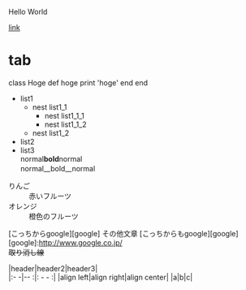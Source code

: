 Hello World

[link](http://tuins.ac.jp/)

# tab
class Hoge
   def hoge
       print 'hoge'
   end
end



- list1
  - nest list1_1
    - nest list1_1_1
    - nest list1_1_2
  - nest list1_2
- list2
- list3  
 normal**bold**normal  
 normal__bold__normal　 

  

<d1>
  <dt>りんご</dt>
  <dd>赤いフルーツ</dd>
  <dt>オレンジ</dt>
  <dd>橙色のフルーツ</dd>
 </d1>

[こっちからgoogle][google]
その他文章
[こっちからもgoogle][google]
[google]:http://www.google.co.jp/  
~~取り消し線~~  

|header|header2|header3|  
|:- -|-- :|: - - :|
|align left|align right|align center|
|a|b|c|


